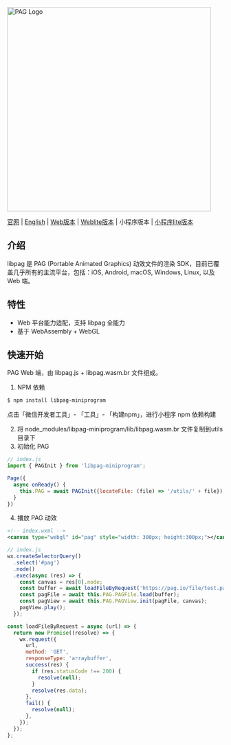 <img src="https://pag.io/img/readme/logo.png" alt="PAG Logo" width="474"/>

[官网](https://pag.io) | [English](../README.md) | [Web版本](../README.zh_CN.md) | [Weblite版本](../lite/README.md) | 小程序版本 | [小程序lite版本](../lite/wechat/README.md)

## 介绍

libpag 是 PAG (Portable Animated Graphics) 动效文件的渲染 SDK，目前已覆盖几乎所有的主流平台，包括：iOS, Android, macOS,
Windows, Linux, 以及 Web 端。

## 特性

- Web 平台能力适配，支持 libpag 全能力
- 基于 WebAssembly + WebGL

## 快速开始

PAG Web 端，由 libpag.js + libpag.wasm.br 文件组成。

1. NPM 依赖

``` bash
$ npm install libpag-miniprogram
```

点击「微信开发者工具」- 「工具」- 「构建npm」，进行小程序 npm 依赖构建

2. 将 node_modules/libpag-miniprogram/lib/libpag.wasm.br 文件复制到utils目录下
3. 初始化 PAG

``` javascript
// index.js
import { PAGInit } from 'libpag-miniprogram';

Page({
  async onReady() {
    this.PAG = await PAGInit({locateFile: (file) => '/utils/' + file});
  }
})
```

4. 播放 PAG 动效
```xml
<!-- index.wxml -->
<canvas type="webgl" id="pag" style="width: 300px; height:300px;"></canvas>
```

``` javascript
// index.js
wx.createSelectorQuery()
  .select('#pag')
  .node()
  .exec(async (res) => {
    const canvas = res[0].node;
    const buffer = await loadFileByRequest('https://pag.io/file/test.pag');
    const pagFile = await this.PAG.PAGFile.load(buffer);
    const pagView = await this.PAG.PAGView.init(pagFile, canvas);
    pagView.play();
  });

const loadFileByRequest = async (url) => {
  return new Promise((resolve) => {
    wx.request({
      url,
      method: 'GET',
      responseType: 'arraybuffer',
      success(res) {
        if (res.statusCode !== 200) {
          resolve(null);
        }
        resolve(res.data);
      },
      fail() {
        resolve(null);
      },
    });
  });
};
```
